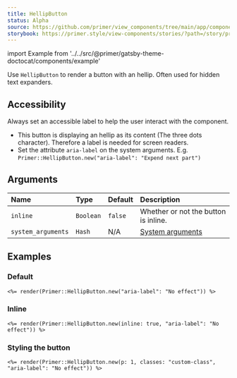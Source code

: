 ```yaml
---
title: HellipButton
status: Alpha
source: https://github.com/primer/view_components/tree/main/app/components/primer/hellip_button.rb
storybook: https://primer.style/view-components/stories/?path=/story/primer-hellip-button-component
---
```


import Example from '../../src/@primer/gatsby-theme-doctocat/components/example'

<!-- Warning: AUTO-GENERATED file, do not edit. Add code comments to your Ruby instead <3 -->

Use `HellipButton` to render a button with an hellip. Often used for hidden text expanders.

## Accessibility

Always set an accessible label to help the user interact with the component.

* This button is displaying an hellip as its content (The three dots character). Therefore a label is needed for screen readers.
* Set the attribute `aria-label` on the system arguments. E.g. `Primer::HellipButton.new("aria-label": "Expend next part")`

## Arguments

| Name | Type | Default | Description |
| :- | :- | :- | :- |
| `inline` | `Boolean` | `false` | Whether or not the button is inline. |
| `system_arguments` | `Hash` | N/A | [System arguments](/system-arguments) |

## Examples

### Default

<Example src="<button aria-label='No effect' aria-expanded='false' type='button' data-view-component='true'>&hellip;</button>" />

```erb
<%= render(Primer::HellipButton.new("aria-label": "No effect")) %>
```

### Inline

<Example src="<button aria-label='No effect' aria-expanded='false' type='button' data-view-component='true' class='inline'>&hellip;</button>" />

```erb
<%= render(Primer::HellipButton.new(inline: true, "aria-label": "No effect")) %>
```

### Styling the button

<Example src="<button aria-label='No effect' aria-expanded='false' type='button' data-view-component='true' class='custom-class p-1'>&hellip;</button>" />

```erb
<%= render(Primer::HellipButton.new(p: 1, classes: "custom-class", "aria-label": "No effect")) %>
```
